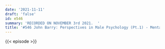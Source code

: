 ```yaml
---
date: '2021-11-11'
draft: 'false'
id: e546
summary: 'RECORDED ON NOVEMBER 3rd 2021.  '
title: '#546 John Barry: Perspectives in Male Psychology (Pt.1) - Mental Health'
---
```

{{< episode >}}
